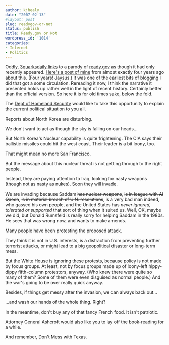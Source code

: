```yaml
---
author: kjhealy
date: "2007-02-13"
#layout: post
slug: readygov-or-not
status: publish
title: Ready.gov or Not
wordpress_id: '1014'
categories:
- Internet
- Politics
---
```


Oddly, [3quarksdaily links](http://3quarksdaily.blogs.com/3quarksdaily/2007/02/homeland_securi.html) to a parody of [ready.gov](http://www.ready.gov/) as though it had only recently appeared. [Here's a post of mine](http://www.kieranhealy.org/blog/archives/2003/02/20/public-service-announcement) from almost exactly four years ago about this. (Four years! Jaysus.) It was one of the earliest bits of blogging I did that got a some circulation. Rereading it now, I think the narrative it presented holds up rather well in the light of recent history. Certainly better than the official version. So here it is for old times sake, below the fold.

The [Dept of Homeland Security](http://www.ready.gov) would like to take this opportunity to explain the current political situation to you all.


Reports about North Korea are disturbing.


We don't want to act as though the sky is falling on our heads…


But North Korea's Nuclear capability is quite frightening. The CIA says their ballistic missiles could hit the west coast. Their leader is a bit loony, too.


That might mean no more San Francisco.


But the message about this nuclear threat is not getting through to the right people.


Instead, they are paying attention to Iraq, looking for nasty weapons (though not as nasty as nukes). Soon they will invade.


We are invading because Saddam ~~has nuclear weapons~~, ~~is in league with Al Qaeda~~, ~~is in material breach of U.N. resolutions~~, is a very bad man indeed, who gassed his own people, and the United States has *never ignored, tolerated or supported* that sort of thing when it suited us. Well, OK, maybe we did, but Donald Rumsfeld is really sorry for helping Saddam in the 1980s. He sees that was wrong now, and wants to make amends.


Many people have been protesting the proposed attack.


They think it is not in U.S. interests, is a distraction from preventing further terrorist attacks, or might lead to a big geopolitical disaster or long-term mess.


But the White House is ignoring these protests, because policy is not made by focus groups. At least, not by focus groups made up of loony-left hippy-dippy fifth-column protestors, anyway. (Who knew there were quite so many of them? Some of them were even disguised as normal people.) And the war's going to be over really quick anyway.


Besides, if things get messy after the invasion, we can always back out…


...and wash our hands of the whole thing. Right?


In the meantime, don't buy any of that fancy French food. It isn't patriotic.


Attorney General Ashcroft would also like you to lay off the book-reading for a while.


And remember, Don't Mess with Texas.
